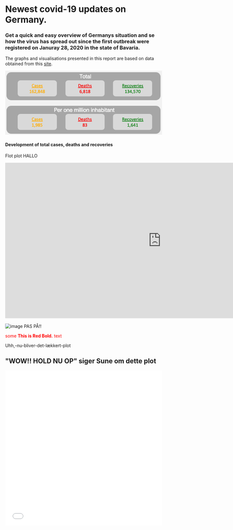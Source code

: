 # Newest covid-19 updates on Germany.

### Get a quick and easy overview of Germanys situation and se how the virus has spread out since the first outbreak were registered on Januray 28, 2020 in the state of Bavaria. 
The graphs and visualisations presented in this report are based on data obtained from this [site](https://www.kaggle.com/headsortails/covid19-tracking-germany?fbclid=IwAR2ouNxb53Z-Mk4emTUpdZog9Uhm02krlCW0yC4woPArAbeF2lt5HyraS-4#covid_de.csv).

<p align="center">
  <img width="700" src="BAN1.png">
</p>

#### Development of total cases, deaths and recoveries
Flot plot HALLO
<iframe src="https://theisgregersen.github.io/Covid-19-DE/oversigtbyday.html" sandbox="allow-same-origin allow-scripts" width="1000" height="500" scrolling="no" seamless="seamless" frameborder="0"> </iframe>

![image](https://user-images.githubusercontent.com/60900143/80474990-7e6dd800-8948-11ea-8ea9-9ee43e9ab953.png) PAS PÅ!!

<span style="color:red">some **This is Red Bold.** text</span>

Uhh,-nu-bliver-det-lækkert-plot
<br>

## "WOW!! HOLD NU OP" siger Sune om dette plot

<iframe src="/CasesPer100K.html" sandbox="allow-same-origin allow-scripts" width="100%" height="500" scrolling="no" seamless="seamless" frameborder="0"> </iframe>
